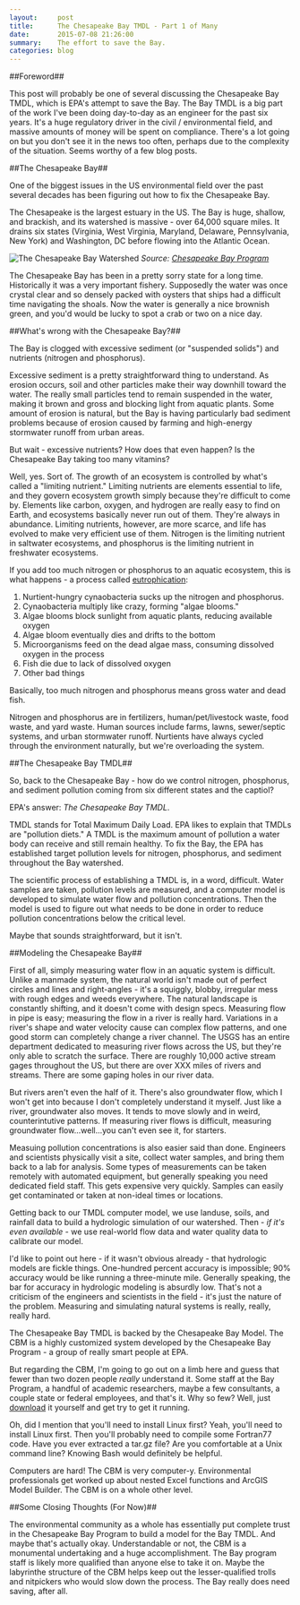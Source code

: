 ```yaml
---
layout:     post
title:      The Chesapeake Bay TMDL - Part 1 of Many
date:       2015-07-08 21:26:00
summary:    The effort to save the Bay. 
categories: blog
---
```


##Foreword##

This post will probably be one of several discussing the Chesapeake Bay TMDL, which is EPA's attempt to save the Bay. The Bay TMDL is a big part of the work I've been doing day-to-day as an engineer for the past six years. It's a huge regulatory driver in the civil / environmental field, and massive amounts of money will be spent on compliance. There's a lot going on but you don't see it in the news too often, perhaps due to the complexity of the situation. Seems worthy of a few blog posts.

##The Chesapeake Bay##

One of the biggest issues in the US environmental field over the past several decades has been figuring out how to fix the Chesapeake Bay. 

The Chesapeake is the largest estuary in the US. The Bay is huge, shallow, and brackish, and its watershed is massive - over 64,000 square miles. It drains six states (Virginia, West Virginia, Maryland, Delaware, Pennsylvania, New York) and Washington, DC before flowing into the Atlantic Ocean. 

![The Chesapeake Bay Watershed]({{site.images}}/cbp_17024.jpg)
*Source:* [*Chesapeake Bay Program*](http://www.chesapeakebay.net/)

The Chesapeake Bay has been in a pretty sorry state for a long time. Historically it was a very important fishery. Supposedly the water was once crystal clear and so densely packed with oysters that ships had a difficult time navigating the shoals. Now the water is generally a nice brownish green, and you'd would be lucky to spot a crab or two on a nice day. 

##What's wrong with the Chesapeake Bay?##

The Bay is clogged with excessive sediment (or "suspended solids") and nutrients (nitrogen and phosphorus). 

Excessive sediment is a pretty straightforward thing to understand. As erosion occurs, soil and other particles make their way downhill toward the water. The really small particles tend to remain suspended in the water, making it brown and gross and blocking light from aquatic plants. Some amount of erosion is natural, but the Bay is having particularly bad sediment problems because of erosion caused by farming and high-energy stormwater runoff from urban areas. 

But wait - excessive nutrients? How does that even happen? Is the Chesapeake Bay taking too many vitamins?

Well, yes. Sort of. The growth of an ecosystem is controlled by what's called a "limiting nutrient." Limiting nutrients are elements essential to life, and they govern ecosystem growth simply because they're difficult to come by. Elements like carbon, oxygen, and hydrogen are really easy to find on Earth, and ecosystems basically never run out of them. They're always in abundance. Limiting nutrients, however, are more scarce, and life has evolved to make very efficient use of them. Nitrogen is the limiting nutrient in saltwater ecosystems, and phosphorus is the limiting nutrient in freshwater ecosystems.

If you add too much nitrogen or phosphorus to an aquatic ecosystem, this is what happens - a process called [eutrophication](https://en.wikipedia.org/wiki/Eutrophication):

1.  Nurtient-hungry cynaobacteria sucks up the nitrogen and phosphorus.
2.  Cynaobacteria multiply like crazy, forming "algae blooms." 
4.  Algae blooms block sunlight from aquatic plants, reducing available oxygen
5.  Algae bloom eventually dies and drifts to the bottom
6.  Microorganisms feed on the dead algae mass, consuming dissolved oxygen in the process
7.  Fish die due to lack of dissolved oxygen
8.  Other bad things

Basically, too much nitrogen and phosphorus means gross water and dead fish. 

Nitrogen and phosphorus are in fertilizers, human/pet/livestock waste, food waste, and yard waste. Human sources include farms, lawns, sewer/septic systems, and urban stormwater runoff. Nurtients have always cycled through the environment naturally, but we're overloading the system.

##The Chesapeake Bay TMDL##

So, back to the Chesapeake Bay - how do we control nitrogen, phosphorus, and sediment pollution coming from six different states and the captiol? 

EPA's answer: *The Chesapeake Bay TMDL*. 

TMDL stands for Total Maximum Daily Load. EPA likes to explain that TMDLs are "pollution diets." A TMDL is the maximum amount of pollution a water body can receive and still remain healthy. To fix the Bay, the EPA has established target pollution levels for nitrogen, phosphorus, and sediment throughout the Bay watershed. 

The scientific process of establishing a TMDL is, in a word, difficult. Water samples are taken, pollution levels are measured, and a computer model is developed to simulate water flow and pollution concentrations. Then the model is used to figure out what needs to be done in order to reduce pollution concentrations below the critical level. 

Maybe that sounds straightforward, but it isn't. 

##Modeling the Chesapeake Bay##

First of all, simply measuring water flow in an aquatic system is difficult. Unlike a manmade system, the natural world isn't made out of perfect circles and lines and right-angles - it's a squiggly, blobby, irregular mess with rough edges and weeds everywhere. The natural landscape is constantly shifting, and it doesn't come with design specs. Measuring flow in pipe is easy; measuring the flow in a river is really hard. Variations in a river's shape and water velocity cause can complex flow patterns, and one good storm can completely change a river channel. The USGS has an entire department dedicated to measuring river flows across the US, but they're only able to scratch the surface. There are roughly 10,000 active stream gages throughout the US, but there are over XXX miles of rivers and streams. There are some gaping holes in our river data.   

But rivers aren't even the half of it. There's also groundwater flow, which I won't get into because I don't completely understand it myself. Just like a river, groundwater also moves. It tends to move slowly and in weird, counterintutive patterns. If measuring river flows is difficult, measuring groundwater flow...well...you can't even see it, for starters. 

Measuing pollution concentrations is also easier said than done. Engineers and scientists physically visit a site, collect water samples, and bring them back to a lab for analysis. Some types of measurements can be taken remotely with automated equipment, but generally speaking you need dedicated field staff. This gets expensive very quickly. Samples can easily get contaminated or taken at non-ideal times or locations. 

Getting back to our TMDL computer model, we use landuse, soils, and rainfall data to build a hydrologic simulation of our watershed. Then - *if it's even available* - we use real-world flow data and water quality data to calibrate our model. 

I'd like to point out here - if it wasn't obvious already - that hydrologic models are fickle things. One-hundred percent accuracy is impossible; 90% accuracy would be like running a three-minute mile. Generally speaking, the bar for accuracy in hydrologic modeling is absurdly low. That's not a criticism of the engineers and scientists in the field - it's just the nature of the problem. Measuring and simulating natural systems is really, really, really hard.

The Chesapeake Bay TMDL is backed by the Chesapeake Bay Model. The CBM is a highly customized system developed by the Chesapeake Bay Program - a group of really smart people at EPA. 

But regarding the CBM, I'm going to go out on a limb here and guess that fewer than two dozen people *really* understand it. Some staff at the Bay Program, a handful of academic researchers, maybe a few consultants, a couple state or federal employees, and that's it. Why so few? Well, just [download](http://ches.communitymodeling.org/models/CBPhase5/) it yourself and get try to get it running. 

Oh, did I mention that you'll need to install Linux first? Yeah, you'll need to install Linux first. Then you'll probably need to compile some Fortran77 code. Have you ever extracted a tar.gz file? Are you comfortable at a Unix command line? Knowing Bash would definitely be helpful. 

Computers are hard! The CBM is very computer-y. Environmental professionals get worked up about nested Excel functions and ArcGIS Model Builder. The CBM is on a whole other level. 

##Some Closing Thoughts (For Now)##

The environmental community as a whole has essentially put complete trust in the Chesapeake Bay Program to build a model for the Bay TMDL. And maybe that's actually okay. Understandable or not, the CBM is a monumental undertaking and a huge accomplishment. The Bay program staff is likely more qualified than anyone else to take it on. Maybe the labyrinthe structure of the CBM helps keep out the lesser-qualified trolls and nitpickers who would slow down the process. The Bay really does need saving, after all.
